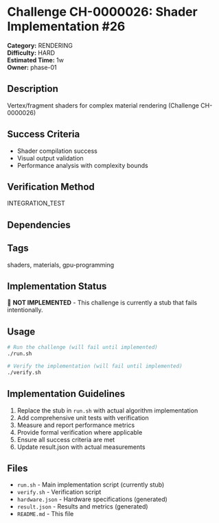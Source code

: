 # Challenge CH-0000026: Shader Implementation #26

**Category:** RENDERING  
**Difficulty:** HARD  
**Estimated Time:** 1w  
**Owner:** phase-01  

## Description

Vertex/fragment shaders for complex material rendering (Challenge CH-0000026)

## Success Criteria

- Shader compilation success
- Visual output validation
- Performance analysis with complexity bounds

## Verification Method

INTEGRATION_TEST

## Dependencies



## Tags

shaders, materials, gpu-programming

## Implementation Status

🚧 **NOT IMPLEMENTED** - This challenge is currently a stub that fails intentionally.

## Usage

```bash
# Run the challenge (will fail until implemented)
./run.sh

# Verify the implementation (will fail until implemented) 
./verify.sh
```

## Implementation Guidelines

1. Replace the stub in `run.sh` with actual algorithm implementation
2. Add comprehensive unit tests with verification
3. Measure and report performance metrics
4. Provide formal verification where applicable
5. Ensure all success criteria are met
6. Update result.json with actual measurements

## Files

- `run.sh` - Main implementation script (currently stub)
- `verify.sh` - Verification script
- `hardware.json` - Hardware specifications (generated)
- `result.json` - Results and metrics (generated)
- `README.md` - This file
